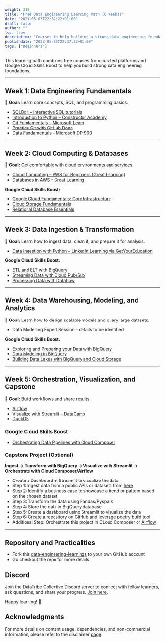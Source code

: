 ```yaml
---
weight: 310
title: "Free Data Engineering Learning Path (6 Weeks)"
date: "2023-05-03T22:37:22+01:00"
draft: false
author: ""
toc: true
description: "Courses to help building a strong data engineering foundation."
publishdate: "2023-05-03T22:37:22+01:00"
tags: ["Beginners"]
---
```


This learning path combines free courses from curated platforms and Google Cloud Skills Boost to help you build strong data engineering foundations.

---

## Week 1: Data Engineering Fundamentals

**🎯 Goal:** Learn core concepts, SQL, and programming basics.

- [SQLBolt – Interactive SQL tutorials](https://sqlbolt.com/)
- [Introduction to Python – Constructor Academy](https://academy.constructor.org/free-python-intro-course)
- [Git Fundamentals – Microsoft Learn](https://learn.microsoft.com/en-us/training/modules/intro-to-git/)
- [Practice Git with GitHub Docs](https://docs.github.com/en/get-started/git-basics/set-up-git#setting-up-git)
- [Data Fundamentals – Microsoft DP-900](https://learn.microsoft.com/en-us/training/courses/dp-900t00)

---

## Week 2: Cloud Computing & Databases

**🎯 Goal:** Get comfortable with cloud environments and services.

- [Cloud Computing – AWS for Beginners (Great Learning)](https://www.mygreatlearning.com/academy/learn-for-free/courses/aws-for-beginners1)
- [Databases in AWS – Great Learning](https://www.mygreatlearning.com/academy/learn-for-free/courses/databases-and-files-systems-in-aws)

**Google Cloud Skills Boost:**

- [Google Cloud Fundamentals: Core Infrastructure](https://www.cloudskillsboost.google/course_templates/5)
- [Cloud Storage Fundamentals](https://www.cloudskillsboost.google/course_templates/48)
- [Relational Database Essentials](https://www.cloudskillsboost.google/course_templates/33)

---

## Week 3: Data Ingestion & Transformation

**🎯 Goal:** Learn how to ingest data, clean it, and prepare it for analysis.

- [Data Ingestion with Python – LinkedIn Learning via GetYourEducation](https://www.getyoureducation.net/course/data-ingestion-with-python)

**Google Cloud Skills Boost:**

- [ETL and ELT with BigQuery](https://www.cloudskillsboost.google/course_templates/164)
- [Streaming Data with Cloud Pub/Sub](https://www.cloudskillsboost.google/course_templates/70)
- [Processing Data with Dataflow](https://www.cloudskillsboost.google/course_templates/65)

---

## Week 4: Data Warehousing, Modeling, and Analytics

**🎯 Goal:** Learn how to design scalable models and query large datasets.

- Data Modelling Expert Session - details to be identified

**Google Cloud Skills Boost:**

- [Exploring and Preparing your Data with BigQuery](https://www.cloudskillsboost.google/course_templates/76)
- [Data Modeling in BigQuery](https://www.cloudskillsboost.google/course_templates/112)
- [Building Data Lakes with BigQuery and Cloud Storage](https://www.cloudskillsboost.google/course_templates/162)

---

## Week 5: Orchestration, Visualization, and Capstone

**🎯 Goal:** Build workflows and share results.

- [Airflow](https://github.com/sunjana2199/amazon_books_data_pipeline/tree/main)
- [Visualize with Streamlit – DataCamp](https://www.datacamp.com/tutorial/streamlit)
- [DuckDB](https://motherduck.com/blog/duckdb-tutorial-for-beginners/)

### Google Cloud Skills Boost

- [Orchestrating Data Pipelines with Cloud Composer](https://www.cloudskillsboost.google/course_templates/69)

### Capstone Project (Optional)

**Ingest → Transform with BigQuery → Visualize with Streamlit → Orchestrate with Cloud Composer/Airflow**

- Create a Dashboard in Streamlit to visualize the data
- Step 1: Ingest data from a public APIs or datasets from [here](https://github.com/DataTalksClub/data-engineering-zoomcamp/blob/main/projects/datasets.md)
- Step 2: Identify a business case to showcase a trend or pattern based on the chosen dataset
- Step 3: Transform the data using Pandas/Pyspark
- Step 4: Store the data in BigQuery database
- Step 5: Create a dashboard using Streamlit to visualize the data
- Step 6: Create a repository on GitHub and leverage poetry build tool
- Additional Step: Orchestrate this project in CLoud Composer or [Airflow](https://airflow.apache.org/docs/apache-airflow-providers-google/stable/operators/cloud/bigquery.html)

---

## Repository and Practicalities

- Fork this [data-engineering-learnings](https://github.com/datatribe-collective/data-engineering-learnings) to your own GitHub account
- Go checkout the repo for more details.

## Discord

Join the DataTribe Collective Discord server to connect with fellow learners, ask questions, and share your progress. [Join here](https://discord.gg/VAbEgj58cz).

Happy learning! 🚀

## Acknowledgments

For more details on content usage, dependencies, and non-commercial information, please refer to the disclaimer [page](docs/learning_paths/disclaimer/).
